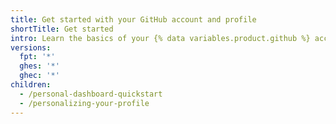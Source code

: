 ```yaml
---
title: Get started with your GitHub account and profile
shortTitle: Get started
intro: Learn the basics of your {% data variables.product.github %} account and profile.
versions:
  fpt: '*'
  ghes: '*'
  ghec: '*'
children:
  - /personal-dashboard-quickstart
  - /personalizing-your-profile
---
```


